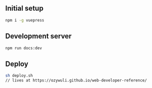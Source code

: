 ## Initial setup

```bash
npm i -g vuepress
```

## Development server

```bash
npm run docs:dev
```

## Deploy

```bash
sh deploy.sh
// lives at https://ozywuli.github.io/web-developer-reference/
```